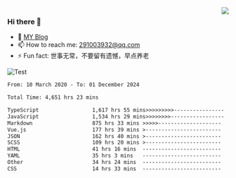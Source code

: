 <img align='right' src='https://github-readme-stats.vercel.app/api?username=niaogege&show_icons=true&theme=radical'/>

### Hi there 👋

- 🌱 [MY Blog](https://bythewayer.com/)
- 📫 How to reach me: 291003932@qq.com
- ⚡ Fun fact:  世事无常，不要留有遗憾，早点养老

![Test](https://github-readme-stats.vercel.app/api/top-langs/?username=niaogege&layout=compact)

<!--START_SECTION:waka-->

```txt
From: 10 March 2020 - To: 01 December 2024

Total Time: 4,651 hrs 23 mins

TypeScript                 1,617 hrs 55 mins>>>>>>>>>----------------   34.78 %
JavaScript                 1,534 hrs 29 mins>>>>>>>>-----------------   32.99 %
Markdown                   875 hrs 33 mins >>>>>--------------------   18.82 %
Vue.js                     177 hrs 39 mins >------------------------   03.82 %
JSON                       162 hrs 40 mins >------------------------   03.50 %
SCSS                       109 hrs 20 mins >------------------------   02.35 %
HTML                       41 hrs 16 mins  -------------------------   00.89 %
YAML                       35 hrs 3 mins   -------------------------   00.75 %
Other                      34 hrs 24 mins  -------------------------   00.74 %
CSS                        14 hrs 33 mins  -------------------------   00.31 %
```

<!--END_SECTION:waka-->
